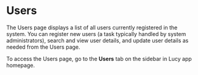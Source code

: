 # Users

The Users page displays a list of all users currently registered in the system. You can register new users (a task typically handled by system administrators), search and view user details, and update user details as needed from the Users page.

&#x20;To access the Users page, go to the **Users** tab on the sidebar in Lucy app homepage.

